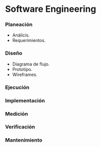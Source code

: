 # Software Engineering

### Planeación
* Análicis.
* Requerimientos.

### Diseño
* Diagrama de flujo.
* Prototipo.
* Wireframes.

### Ejecución
### Implementación
### Medición
### Verificación
### Mantenimiento


